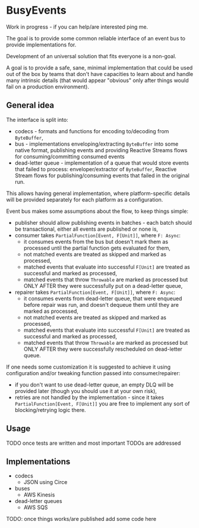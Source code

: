 # BusyEvents

Work in progress - if you can help/are interested ping me.

The goal is to provide some common reliable interface of an event bus to provide implementations for.

Development of an universal solution that fits everyone is a non-goal.

A goal is to provide a safe, sane, minimal implementation that could be used out of the box
by teams that don't have capacities to learn about and handle many intrinsic details (that
would appear "obvious" only after things would fail on a production environment).

## General idea

The interface is split into:

 * codecs - formats and functions for encoding to/decoding from `ByteBuffer`,
 * bus - implementations enveloping/extracting `ByteBuffer` into some native format,
   publishing events and providing Reactive Streams flows for consuming/committing
   consumed events
 * dead-letter queue - implementation of a queue that would store events that failed
   to process: enveloper/extractor of `ByteBuffer`, Reactive Stream flows
   for publishing/consuming events that failed in the original run. 
   
This allows having general implementation, where platform-specific details will be
provided separately for each platform as a configuration.

Event bus makes some assumptions about the flow, to keep things simple:

 * publisher should allow publishing events in batches - each batch should be
   transactional, either all events are published or none is,
 * consumer takes `PartialFunction[Event, F[Unit]]`, where `F: Async`:
   * it consumes events from the bus but doesn't mark them as processed
     until the partial function gets evaluated for them,
   * not matched events are treated as skipped and marked as processed,
   * matched events that evaluate into successful `F[Unit]` are treated
     as successful and marked as processed,
   * matched events that throw `Throwable` are marked as processed but
     ONLY AFTER they were successfully put on a dead-letter queue,
 * repairer takes `PartialFunction[Event, F[Unit]]`, where `F: Async`:
   * it consumes events from dead-letter queue, that were enqueued before
     repair was run, and doesn't dequeue them until they are marked as processed,
   * not matched events are treated as skipped and marked as processed,
   * matched events that evaluate into successful `F[Unit]` are treated
     as successful and marked as processed,
   * matched events that throw `Throwable` are marked as processed but
     ONLY AFTER they were successfully rescheduled on dead-letter queue.

If one needs some customization it is suggested to achieve it using configuration
and/or tweaking function passed into consumer/repairer:

 * if you don't want to use dead-letter queue, an empty DLQ will be provided later
   (though you should use it at your own risk),
 * retries are not handled by the implementation - since it takes `PartialFunction[Event, F[Unit]]`
   you are free to implement any sort of blocking/retrying logic there.

## Usage

TODO once tests are written and most important TODOs are addressed

## Implementations

 * codecs
   * JSON using Circe
 * buses
   * AWS Kinesis
 * dead-letter queues
   * AWS SQS

TODO: once things works/are published add some code here
